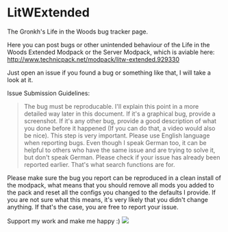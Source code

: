 # LitWExtended
The Gronkh's Life in the Woods bug tracker page.

Here you can post bugs or other unintended behaviour of the Life in the Woods Extended Modpack or the Server Modpack,
which is aviable here: http://www.technicpack.net/modpack/litw-extended.929330

Just open an issue if you found a bug or something like that, I will take a look at it.

Issue Submission Guidelines:
> The bug must be reproducable. I'll explain this point in a more detailed way later in this document.
> If it's a graphical bug, provide a screenshot.
> If it's any other bug, provide a good description of what you done before it happened (If you can do
that, a video would also be nice). This step is very important.
> Please use English language when reporting bugs. Even though I speak German too, it can be helpful to
others who have the same issue and are trying to solve it, but don't speak German.
> Please check if your issue has already been reported earlier. That's what search functions are for.

Please make sure the bug you report can be reproduced in a clean install of the modpack,
what means that you should remove all mods you added to the pack and reset all the configs you
changed to the defaults I provide. If you are not sure what this means, it's very likely that
you didn't change anything. If that's the case, you are free to report your issue.



Support my work and make me happy :)
[![](https://www.paypalobjects.com/de_DE/DE/i/btn/btn_donateCC_LG.gif)](https://www.paypal.com/cgi-bin/webscr?cmd=_s-xclick&hosted_button_id=BKZ3GFM2QYD7N)

